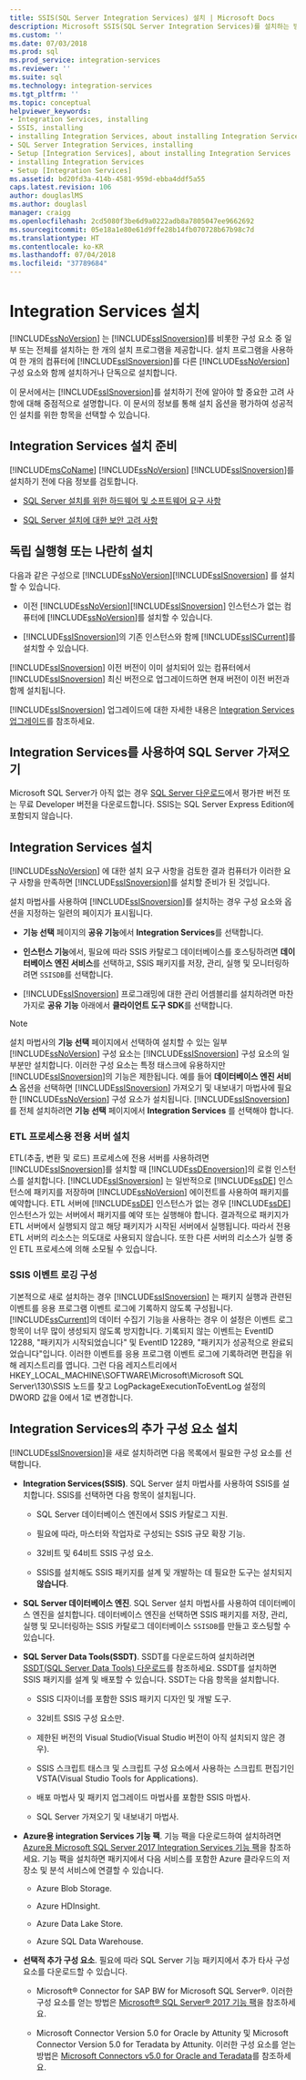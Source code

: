 ```yaml
---
title: SSIS(SQL Server Integration Services) 설치 | Microsoft Docs
description: Microsoft SSIS(SQL Server Integration Services)를 설치하는 방법과 SSIS의 다른 다운로드를 가져오는 방법을 알아봅니다.
ms.custom: ''
ms.date: 07/03/2018
ms.prod: sql
ms.prod_service: integration-services
ms.reviewer: ''
ms.suite: sql
ms.technology: integration-services
ms.tgt_pltfrm: ''
ms.topic: conceptual
helpviewer_keywords:
- Integration Services, installing
- SSIS, installing
- installing Integration Services, about installing Integration Services
- SQL Server Integration Services, installing
- Setup [Integration Services], about installing Integration Services
- installing Integration Services
- Setup [Integration Services]
ms.assetid: bd20fd3a-414b-4581-959d-ebba4ddf5a55
caps.latest.revision: 106
author: douglaslMS
ms.author: douglasl
manager: craigg
ms.openlocfilehash: 2cd5080f3be6d9a0222adb8a7805047ee9662692
ms.sourcegitcommit: 05e18a1e80e61d9ffe28b14fb070728b67b98c7d
ms.translationtype: HT
ms.contentlocale: ko-KR
ms.lasthandoff: 07/04/2018
ms.locfileid: "37789684"
---
```

# <a name="install-integration-services"></a>Integration Services 설치
  [!INCLUDE[ssNoVersion](../../includes/ssnoversion-md.md)] 는 [!INCLUDE[ssISnoversion](../../includes/ssisnoversion-md.md)]를 비롯한 구성 요소 중 일부 또는 전체를 설치하는 한 개의 설치 프로그램을 제공합니다. 설치 프로그램을 사용하여 한 개의 컴퓨터에 [!INCLUDE[ssISnoversion](../../includes/ssisnoversion-md.md)]를 다른 [!INCLUDE[ssNoVersion](../../includes/ssnoversion-md.md)] 구성 요소와 함께 설치하거나 단독으로 설치합니다.    
    
 이 문서에서는 [!INCLUDE[ssISnoversion](../../includes/ssisnoversion-md.md)]를 설치하기 전에 알아야 할 중요한 고려 사항에 대해 중점적으로 설명합니다. 이 문서의 정보를 통해 설치 옵션을 평가하여 성공적인 설치를 위한 항목을 선택할 수 있습니다.    
    
## <a name="get-ready-to-install-integration-services"></a>Integration Services 설치 준비    
 [!INCLUDE[msCoName](../../includes/msconame-md.md)] [!INCLUDE[ssNoVersion](../../includes/ssnoversion-md.md)] [!INCLUDE[ssISnoversion](../../includes/ssisnoversion-md.md)]를 설치하기 전에 다음 정보를 검토합니다.    
    
-   [SQL Server 설치를 위한 하드웨어 및 소프트웨어 요구 사항](../../sql-server/install/hardware-and-software-requirements-for-installing-sql-server.md)    
    
-   [SQL Server 설치에 대한 보안 고려 사항](../../sql-server/install/security-considerations-for-a-sql-server-installation.md)    
    
## <a name="install-standalone-or-side-by-side"></a>독립 실행형 또는 나란히 설치    
다음과 같은 구성으로 [!INCLUDE[ssNoVersion](../../includes/ssnoversion-md.md)][!INCLUDE[ssISnoversion](../../includes/ssisnoversion-md.md)] 를 설치할 수 있습니다.    
    
-   이전 [!INCLUDE[ssNoVersion](../../includes/ssnoversion-md.md)][!INCLUDE[ssISnoversion](../../includes/ssisnoversion-md.md)] 인스턴스가 없는 컴퓨터에 [!INCLUDE[ssNoVersion](../../includes/ssnoversion-md.md)]를 설치할 수 있습니다.    
    
-   [!INCLUDE[ssISnoversion](../../includes/ssisnoversion-md.md)]의 기존 인스턴스와 함께 [!INCLUDE[ssISCurrent](../../includes/ssiscurrent-md.md)]를 설치할 수 있습니다.    
    
[!INCLUDE[ssISnoversion](../../includes/ssisnoversion-md.md)] 이전 버전이 이미 설치되어 있는 컴퓨터에서 [!INCLUDE[ssISnoversion](../../includes/ssisnoversion-md.md)] 최신 버전으로 업그레이드하면 현재 버전이 이전 버전과 함께 설치됩니다.    
    
[!INCLUDE[ssISnoversion](../../includes/ssisnoversion-md.md)] 업그레이드에 대한 자세한 내용은 [Integration Services 업그레이드](../../integration-services/install-windows/upgrade-integration-services.md)를 참조하세요.

## <a name="get-sql-server-with-integration-services"></a>Integration Services를 사용하여 SQL Server 가져오기

Microsoft SQL Server가 아직 없는 경우 [SQL Server 다운로드](https://www.microsoft.com/sql-server/sql-server-downloads)에서 평가판 버전 또는 무료 Developer 버전을 다운로드합니다. SSIS는 SQL Server Express Edition에 포함되지 않습니다.

## <a name="install-integration-services"></a>Integration Services 설치    
 [!INCLUDE[ssNoVersion](../../includes/ssnoversion-md.md)] 에 대한 설치 요구 사항을 검토한 결과 컴퓨터가 이러한 요구 사항을 만족하면 [!INCLUDE[ssISnoversion](../../includes/ssisnoversion-md.md)]를 설치할 준비가 된 것입니다.    
     
설치 마법사를 사용하여 [!INCLUDE[ssISnoversion](../../includes/ssisnoversion-md.md)]를 설치하는 경우 구성 요소와 옵션을 지정하는 일련의 페이지가 표시됩니다.

-   **기능 선택** 페이지의 **공유 기능**에서 **Integration Services**를 선택합니다.

-   **인스턴스 기능**에서, 필요에 따라 SSIS 카탈로그 데이터베이스를 호스팅하려면 **데이터베이스 엔진 서비스**를 선택하고, SSIS 패키지를 저장, 관리, 실행 및 모니터링하려면 `SSISDB`를 선택합니다.

-   [!INCLUDE[ssISnoversion](../../includes/ssisnoversion-md.md)] 프로그래밍에 대한 관리 어셈블리를 설치하려면 마찬가지로 **공유 기능** 아래에서 **클라이언트 도구 SDK**를 선택합니다.

> [!NOTE]
> 설치 마법사의 **기능 선택** 페이지에서 선택하여 설치할 수 있는 일부 [!INCLUDE[ssNoVersion](../../includes/ssnoversion-md.md)] 구성 요소는 [!INCLUDE[ssISnoversion](../../includes/ssisnoversion-md.md)] 구성 요소의 일부분만 설치합니다. 이러한 구성 요소는 특정 태스크에 유용하지만 [!INCLUDE[ssISnoversion](../../includes/ssisnoversion-md.md)]의 기능은 제한됩니다. 예를 들어 **데이터베이스 엔진 서비스** 옵션을 선택하면 [!INCLUDE[ssISnoversion](../../includes/ssisnoversion-md.md)] 가져오기 및 내보내기 마법사에 필요한 [!INCLUDE[ssNoVersion](../../includes/ssnoversion-md.md)] 구성 요소가 설치됩니다. [!INCLUDE[ssISnoversion](../../includes/ssisnoversion-md.md)]를 전체 설치하려면 **기능 선택** 페이지에서 **Integration Services** 를 선택해야 합니다.

### <a name="installing-a-dedicated-server-for-etl-processes"></a>ETL 프로세스용 전용 서버 설치

ETL(추출, 변환 및 로드) 프로세스에 전용 서버를 사용하려면 [!INCLUDE[ssISnoversion](../../includes/ssisnoversion-md.md)]를 설치할 때 [!INCLUDE[ssDEnoversion](../../includes/ssdenoversion-md.md)]의 로컬 인스턴스를 설치합니다. [!INCLUDE[ssISnoversion](../../includes/ssisnoversion-md.md)] 는 일반적으로 [!INCLUDE[ssDE](../../includes/ssde-md.md)] 인스턴스에 패키지를 저장하며 [!INCLUDE[ssNoVersion](../../includes/ssnoversion-md.md)] 에이전트를 사용하여 패키지를 예약합니다. ETL 서버에 [!INCLUDE[ssDE](../../includes/ssde-md.md)] 인스턴스가 없는 경우 [!INCLUDE[ssDE](../../includes/ssde-md.md)] 인스턴스가 있는 서버에서 패키지를 예약 또는 실행해야 합니다. 결과적으로 패키지가 ETL 서버에서 실행되지 않고 해당 패키지가 시작된 서버에서 실행됩니다. 따라서 전용 ETL 서버의 리소스는 의도대로 사용되지 않습니다. 또한 다른 서버의 리소스가 실행 중인 ETL 프로세스에 의해 소모될 수 있습니다.

### <a name="configuring-ssis-event-logging"></a>SSIS 이벤트 로깅 구성
    
기본적으로 새로 설치하는 경우 [!INCLUDE[ssISnoversion](../../includes/ssisnoversion-md.md)] 는 패키지 실행과 관련된 이벤트를 응용 프로그램 이벤트 로그에 기록하지 않도록 구성됩니다. [!INCLUDE[ssCurrent](../../includes/sscurrent-md.md)]의 데이터 수집기 기능을 사용하는 경우 이 설정은 이벤트 로그 항목이 너무 많이 생성되지 않도록 방지합니다. 기록되지 않는 이벤트는 EventID 12288, "패키지가 시작되었습니다" 및 EventID 12289, "패키지가 성공적으로 완료되었습니다"입니다. 이러한 이벤트를 응용 프로그램 이벤트 로그에 기록하려면 편집을 위해 레지스트리를 엽니다. 그런 다음 레지스트리에서 HKEY_LOCAL_MACHINE\SOFTWARE\Microsoft\Microsoft SQL Server\130\SSIS 노드를 찾고 LogPackageExecutionToEventLog 설정의 DWORD 값을 0에서 1로 변경합니다.    
    
## <a name="install-additional-components-for-integration-services"></a>Integration Services의 추가 구성 요소 설치

[!INCLUDE[ssISnoversion](../../includes/ssisnoversion-md.md)]을 새로 설치하려면 다음 목록에서 필요한 구성 요소를 선택합니다.

-   **Integration Services(SSIS)**. SQL Server 설치 마법사를 사용하여 SSIS를 설치합니다. SSIS를 선택하면 다음 항목이 설치됩니다.

    -   SQL Server 데이터베이스 엔진에서 SSIS 카탈로그 지원.

    -   필요에 따라, 마스터와 작업자로 구성되는 SSIS 규모 확장 기능.

    -   32비트 및 64비트 SSIS 구성 요소.

    -   SSIS를 설치해도 SSIS 패키지를 설계 및 개발하는 데 필요한 도구는 설치되지 **않습니다**.

-   **SQL Server 데이터베이스 엔진**. SQL Server 설치 마법사를 사용하여 데이터베이스 엔진을 설치합니다. 데이터베이스 엔진을 선택하면 SSIS 패키지를 저장, 관리, 실행 및 모니터링하는 SSIS 카탈로그 데이터베이스 `SSISDB`를 만들고 호스팅할 수 있습니다.

-   **SQL Server Data Tools(SSDT)**. SSDT를 다운로드하여 설치하려면 [SSDT(SQL Server Data Tools) 다운로드](../../ssdt/download-sql-server-data-tools-ssdt.md)를 참조하세요. SSDT를 설치하면 SSIS 패키지를 설계 및 배포할 수 있습니다. SSDT는 다음 항목을 설치합니다.

    -   SSIS 디자이너를 포함한 SSIS 패키지 디자인 및 개발 도구.

    -   32비트 SSIS 구성 요소만.

    -   제한된 버전의 Visual Studio(Visual Studio 버전이 아직 설치되지 않은 경우).

    -   SSIS 스크립트 태스크 및 스크립트 구성 요소에서 사용하는 스크립트 편집기인 VSTA(Visual Studio Tools for Applications).

    -   배포 마법사 및 패키지 업그레이드 마법사를 포함한 SSIS 마법사.

    -   SQL Server 가져오기 및 내보내기 마법사.

-   **Azure용 integration Services 기능 팩**. 기능 팩을 다운로드하여 설치하려면 [Azure용 Microsoft SQL Server 2017 Integration Services 기능 팩](https://www.microsoft.com/download/details.aspx?id=54798)을 참조하세요. 기능 팩을 설치하면 패키지에서 다음 서비스를 포함한 Azure 클라우드의 저장소 및 분석 서비스에 연결할 수 있습니다.

    -   Azure Blob Storage.

    -   Azure HDInsight.

    -   Azure Data Lake Store.

    -   Azure SQL Data Warehouse.

-   **선택적 추가 구성 요소**. 필요에 따라 SQL Server 기능 패키지에서 추가 타사 구성 요소를 다운로드할 수 있습니다.

    -   Microsoft® Connector for SAP BW for Microsoft SQL Server®. 이러한 구성 요소를 얻는 방법은 [Microsoft® SQL Server® 2017 기능 팩](https://www.microsoft.com/download/details.aspx?id=55992)을 참조하세요.

    -   Microsoft Connector Version 5.0 for Oracle by Attunity 및 Microsoft Connector Version 5.0 for Teradata by Attunity. 이러한 구성 요소를 얻는 방법은 [Microsoft Connectors v5.0 for Oracle and Teradata](https://www.microsoft.com/download/details.aspx?id=55179)를 참조하세요.

